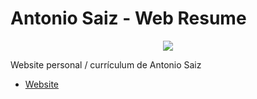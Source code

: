 # Antonio Saiz - Web Resume

<p align="center">
    <img src="http://www.antoniosaiz.com/media/img/logo.png">	
</p>

<p> Website personal / currículum de Antonio Saiz</p>

- [Website](www.antoniosaiz.com)
